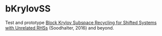 # bKrylovSS

Test and prototype [Block Krylov Subspace Recycling for Shifted Systems with Unrelated RHSs](https://epubs.siam.org/doi/epdf/10.1137/140998214) (Soodhalter, 2016) and beyond.
